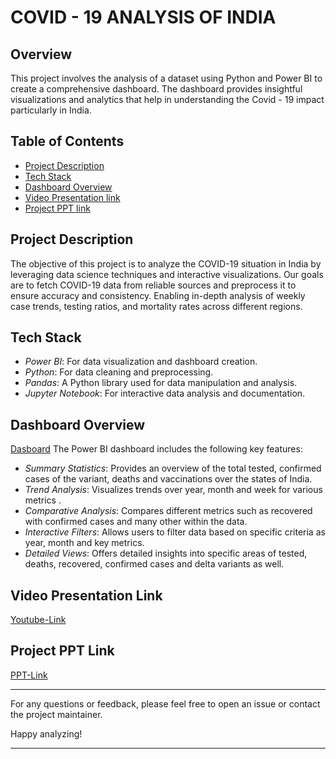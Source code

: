 
# COVID - 19 ANALYSIS OF INDIA 

## Overview
This project involves the analysis of a dataset using Python and Power BI to create a comprehensive dashboard. The dashboard provides insightful visualizations and analytics that help in understanding the Covid - 19 impact particularly in India.


## Table of Contents
- [Project Description](#project-description)
- [Tech Stack](#tech-stack)
- [Dashboard Overview](#dashboard-overview)
- [Video Presentation link](#video-presentation-link)
- [Project PPT link](#demo-link)


## Project Description
The objective of this project is to analyze the COVID-19 situation in India by leveraging data science techniques and interactive visualizations. Our goals are to fetch COVID-19 data from reliable sources and preprocess it to ensure accuracy and consistency. Enabling in-depth analysis of weekly case trends, testing ratios, and mortality rates across different regions.



## Tech Stack
- *Power BI*: For data visualization and dashboard creation.
- *Python*: For data cleaning and preprocessing.
- *Pandas*: A Python library used for data manipulation and analysis.
- *Jupyter Notebook*: For interactive data analysis and documentation.


## Dashboard Overview
[Dasboard](./assets/Dashboard.png)
The Power BI dashboard includes the following key features:
- *Summary Statistics*: Provides an overview of the total tested, confirmed cases of the variant, deaths and vaccinations over the states of India.
- *Trend Analysis*: Visualizes trends over year, month and week for various metrics .
- *Comparative Analysis*: Compares different metrics such as recovered with confirmed cases and many other within the data.
- *Interactive Filters*: Allows users to filter data based on specific criteria as year, month and key metrics.
- *Detailed Views*: Offers detailed insights into specific areas of tested, deaths, recovered, confirmed cases and delta variants as well.


## Video Presentation Link
[Youtube-Link](https://youtu.be/Mkt6lS3X5Sw)

## Project PPT Link
[PPT-Link](https://drive.google.com/file/d/1gxW7-1c9316eR_GlMcn7Bl4NX0P68T3d/view?usp=sharing)


---

For any questions or feedback, please feel free to open an issue or contact the project maintainer.

Happy analyzing!

---

